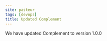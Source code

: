 ```yaml
---
site: pasteur
tags: [devops]
title: Updated Complement
---
```


We have updated Complement to  version 1.0.0
